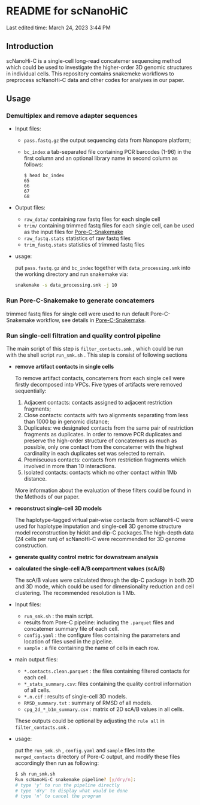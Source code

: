 # README for scNanoHiC

Last edited time: March 24, 2023 3:44 PM

## Introduction

scNanoHi-C is a single-cell long-read concatemer sequencing method which could be used to investigate the higher-order 3D genomic structures in individual cells. This repository contains snakemeke workflows to preprocess scNanoHi-C data and other codes for analyses in our paper.

## Usage

### Demultiplex and remove adapter sequences

- Input files:
    - `pass.fastq.gz` the output sequencing data from Nanopore platform;
    - `bc_index` a tab-separated file containing PCR barcodes (1-96) in the first column and an optional library name in second column as follows:
        
        ```
        $ head bc_index
        65
        66
        67
        68
        ```
        
- Output files:
    - `raw_data/`  containing raw fastq files for each single cell
    - `trim/` containing trimmed fastq files for each single cell, can be used as the input files for [Pore-C-Snakemake](https://github.com/nanoporetech/Pore-C-Snakemake)
    - `raw_fastq.stats` statistics of raw fastq files
    - `trim_fastq.stats` statistics of trimmed fastq files
- usage:
    
    put `pass.fastq.gz` and  `bc_index` together with `data_processing.smk` into the working directory and run snakemake via:
    
    ```bash
    snakemake -s data_processing.smk -j 10
    ```
    

### Run Pore-C-Snakemake to generate concatemers

trimmed fastq files for single cell were used to run default Pore-C-Snakemake workflow, see details in [Pore-C-Snakemake](https://github.com/nanoporetech/Pore-C-Snakemake).

### Run single-cell filtration and quality control pipeline

The main script of this step is `filter_contacts.smk` , which could be  run with the shell script `run_smk.sh` . This step is consist of following sections

- **remove artifact contacts in single cells**
    
    To remove artifact contacts, concatemers from each single cell were firstly decomposed into VPCs. Five types of artifacts were removed sequentially:
    
    1. Adjacent contacts: contacts assigned to adjacent restriction fragments;
    2. Close contacts: contacts with two alignments separating from less than 1000 bp in genomic distance;
    3. Duplicates: we designated contacts from the same pair of restriction fragments as duplicates. In order to remove PCR duplicates and preserve the high-order structure of concatemers as much as possible, only one contact from the concatemer with the highest cardinality in each duplicates set was selected to remain.
    4. Promiscuous contacts: contacts from restriction fragments which involved in more than 10 interactions.
    5. Isolated contacts: contacts which no other contact within 1Mb distance.
    
    More information about the evaluation of these filters could be found in the Methods of our paper.
    
- **reconstruct single-cell 3D models**
    
    The haplotype-tagged virtual pair-wise contacts from scNanoHi-C were used for haplotype imputation and single-cell 3D genome structure model reconstruction by hickit and dip-C packages.The high-depth data (24 cells per run) of scNanoHi-C were recommended for 3D genome construction.
    
- **generate quality control metric for downstream analysis**
- **calculated the single-cell A/B compartment values (scA/B)**
    
    The scA/B values were calculated through the dip-C package in both 2D and 3D mode, which could be used for dimensionality reduction and cell clustering. The recommended resolution is 1 Mb.
    
- Input files:
    - `run_smk.sh` : the main script.
    - results from Pore-C pipeline: including the `.parquet` files and concatemer summary file of each cell.
    - `config.yaml` : the configure files containing the parameters and location of files used in the pipeline.
    - `sample` : a file containing the name of cells in each row.
- main output files:
    - `*.contacts.clean.parquet` : the files containing filtered contacts for each cell.
    - `*_stats_summary.csv`: files containing the quality control information of all cells.
    - `*.n.cif` : results of single-cell 3D models.
    - `RMSD_summary.txt` : summary of RMSD of all models.
    - `cpg_2d_*_b1m_summary.csv` : matrix of 2D scA/B values in all cells.
    
    These outputs could be optional by adjusting the `rule all` in `filter_contacts.smk` .
    
- usage:
    
    put the `run_smk.sh` , `config.yaml` and `sample` files into the `merged_contacts` directory of Pore-C output, and modify these files accordingly then run as following:
    
    ```bash
    $ sh run_smk.sh
    Run scNanoHi-C snakemake pipeline? [y/dry/n]:
    # type 'y' to run the pipeline directly
    # type 'dry' to display what would be done
    # type 'n' to cancel the program
    ```